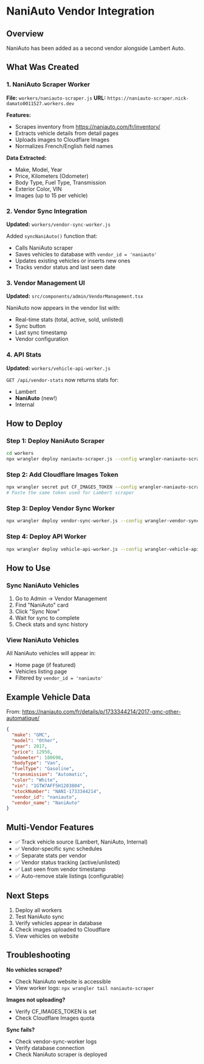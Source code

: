 # NaniAuto Vendor Integration

## Overview
NaniAuto has been added as a second vendor alongside Lambert Auto.

## What Was Created

### 1. NaniAuto Scraper Worker
**File:** `workers/naniauto-scraper.js`
**URL:** `https://naniauto-scraper.nick-damato0011527.workers.dev`

**Features:**
- Scrapes inventory from https://naniauto.com/fr/inventory/
- Extracts vehicle details from detail pages
- Uploads images to Cloudflare Images
- Normalizes French/English field names

**Data Extracted:**
- Make, Model, Year
- Price, Kilometers (Odometer)
- Body Type, Fuel Type, Transmission
- Exterior Color, VIN
- Images (up to 15 per vehicle)

### 2. Vendor Sync Integration
**Updated:** `workers/vendor-sync-worker.js`

Added `syncNaniAuto()` function that:
- Calls NaniAuto scraper
- Saves vehicles to database with `vendor_id = 'naniauto'`
- Updates existing vehicles or inserts new ones
- Tracks vendor status and last seen date

### 3. Vendor Management UI
**Updated:** `src/components/admin/VendorManagement.tsx`

NaniAuto now appears in the vendor list with:
- Real-time stats (total, active, sold, unlisted)
- Sync button
- Last sync timestamp
- Vendor configuration

### 4. API Stats
**Updated:** `workers/vehicle-api-worker.js`

`GET /api/vendor-stats` now returns stats for:
- Lambert
- **NaniAuto** (new!)
- Internal

## How to Deploy

### Step 1: Deploy NaniAuto Scraper
```bash
cd workers
npx wrangler deploy naniauto-scraper.js --config wrangler-naniauto-scraper.toml
```

### Step 2: Add Cloudflare Images Token
```bash
npx wrangler secret put CF_IMAGES_TOKEN --config wrangler-naniauto-scraper.toml
# Paste the same token used for Lambert scraper
```

### Step 3: Deploy Vendor Sync Worker
```bash
npx wrangler deploy vendor-sync-worker.js --config wrangler-vendor-sync.toml
```

### Step 4: Deploy API Worker
```bash
npx wrangler deploy vehicle-api-worker.js --config wrangler-vehicle-api.toml
```

## How to Use

### Sync NaniAuto Vehicles
1. Go to Admin → Vendor Management
2. Find "NaniAuto" card
3. Click "Sync Now"
4. Wait for sync to complete
5. Check stats and sync history

### View NaniAuto Vehicles
All NaniAuto vehicles will appear in:
- Home page (if featured)
- Vehicles listing page
- Filtered by `vendor_id = 'naniauto'`

## Example Vehicle Data

From: https://naniauto.com/fr/details/p/1733344214/2017-gmc-other-automatique/

```json
{
  "make": "GMC",
  "model": "Other",
  "year": 2017,
  "price": 12950,
  "odometer": 180698,
  "bodyType": "Van",
  "fuelType": "Gasoline",
  "transmission": "Automatic",
  "color": "White",
  "vin": "1GTW7AFF5H1203804",
  "stockNumber": "NANI-1733344214",
  "vendor_id": "naniauto",
  "vendor_name": "NaniAuto"
}
```

## Multi-Vendor Features

- ✅ Track vehicle source (Lambert, NaniAuto, Internal)
- ✅ Vendor-specific sync schedules
- ✅ Separate stats per vendor
- ✅ Vendor status tracking (active/unlisted)
- ✅ Last seen from vendor timestamp
- ✅ Auto-remove stale listings (configurable)

## Next Steps

1. Deploy all workers
2. Test NaniAuto sync
3. Verify vehicles appear in database
4. Check images uploaded to Cloudflare
5. View vehicles on website

## Troubleshooting

**No vehicles scraped?**
- Check NaniAuto website is accessible
- View worker logs: `npx wrangler tail naniauto-scraper`

**Images not uploading?**
- Verify CF_IMAGES_TOKEN is set
- Check Cloudflare Images quota

**Sync fails?**
- Check vendor-sync-worker logs
- Verify database connection
- Check NaniAuto scraper is deployed
